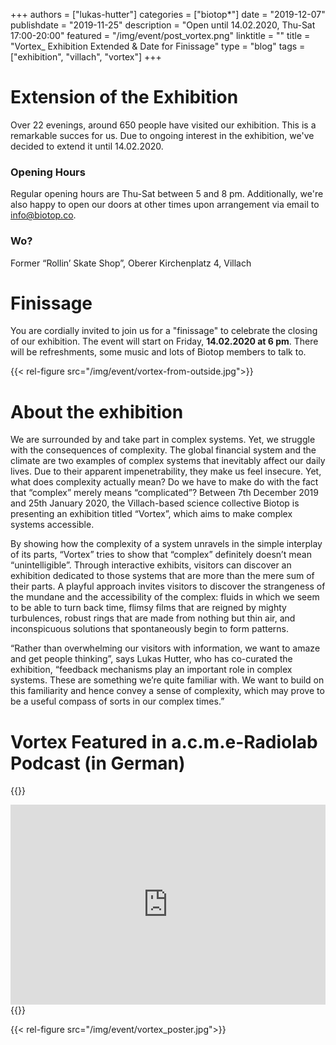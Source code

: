 +++
authors = ["lukas-hutter"]
categories = ["biotop*"]
date = "2019-12-07"
publishdate = "2019-11-25"
description = "Open until 14.02.2020, Thu-Sat 17:00-20:00"
featured = "/img/event/post_vortex.png"
linktitle = ""
title = "Vortex_ Exhibition Extended & Date for Finissage"
type = "blog"
tags = ["exhibition", "villach", "vortex"]
+++

# Extension of the Exhibition

Over 22 evenings, around 650 people have visited our exhibition. This is a remarkable succes for us. Due to ongoing interest in the exhibition, we've decided to extend it until 14.02.2020.

### Opening Hours
Regular opening hours are Thu-Sat between 5 and 8 pm. Additionally, we're also happy to open our doors at other times upon arrangement via email to  [info@biotop.co](mailto:info@biotop.co).

### Wo?
Former “Rollin’ Skate Shop”, Oberer Kirchenplatz 4, Villach

# Finissage

You are cordially invited to join us for a "finissage" to celebrate the closing of our exhibition. The event will start on Friday, **14.02.2020 at 6 pm**. There will be refreshments, some music and lots of Biotop members to talk to.

{{< rel-figure src="/img/event/vortex-from-outside.jpg">}}

# About the exhibition

We are surrounded by and take part in complex systems. Yet, we struggle with the consequences of complexity. The global financial system and the climate are two examples of complex systems that inevitably affect our daily lives. Due to their apparent impenetrability, they make us feel insecure. Yet, what does complexity actually mean? Do we have to make do with the fact that “complex” merely means “complicated”? Between 7th December 2019 and 25th January 2020, the Villach-based science collective Biotop is presenting an exhibition titled “Vortex”, which aims to make complex systems accessible.

By showing how the complexity of a system unravels in the simple interplay of its parts, “Vortex” tries to show that “complex” definitely doesn’t mean “unintelligible”. Through interactive exhibits, visitors can discover an exhibition dedicated to those systems that are more than the mere sum of their parts.  A playful approach invites visitors to discover the strangeness of the mundane and the accessibility of the complex: fluids in which we seem to be able to turn back time,  flimsy films that are reigned by mighty turbulences, robust rings that are made from nothing but thin air, and inconspicuous solutions that spontaneously begin to form patterns.

“Rather than overwhelming our visitors with information, we want to amaze and get people thinking”, says Lukas Hutter, who has co-curated the exhibition, “feedback mechanisms play an important role in complex systems. These are something we’re quite familiar with. We want to build on this familiarity and hence convey a sense of complexity, which may prove to be a useful compass of sorts in our complex times.”

# Vortex Featured in a.c.m.e-Radiolab Podcast (in German)

{{<rawhtml>}}
<iframe src="https://cba.fro.at/436290/embed?" width="100%" height="220" style="border:none; width:100%; height:320px;"></iframe>
{{<rawhtml>}}

{{< rel-figure src="/img/event/vortex_poster.jpg">}}
